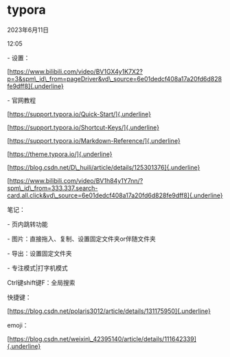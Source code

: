 # typora


2023年6月11日

12:05

 

\- 设置：

[https://www.bilibili.com/video/BV1GX4y1K7X2?p=3&spm\_id\_from=pageDriver&vd\_source=6e01dedcf408a17a20fd6d828fe9dff8]{.underline}

\- 官网教程

[https://support.typora.io/Quick-Start/]{.underline}

[https://support.typora.io/Shortcut-Keys/]{.underline}

[https://support.typora.io/Markdown-Reference/]{.underline}

[https://theme.typora.io/]{.underline}

[https://blog.csdn.net/D\_huili/article/details/125301376]{.underline}

[https://www.bilibili.com/video/BV1h84y1Y7nn/?spm\_id\_from=333.337.search-card.all.click&vd\_source=6e01dedcf408a17a20fd6d828fe9dff8]{.underline}

笔记：

\- 页内跳转功能

\- 图片：直接拖入、复制、设置固定文件夹or伴随文件夹

\- 导出：设置固定文件夹

\- 专注模式\|打字机模式

Ctrl键shift键F：全局搜索

快捷键：

[https://blog.csdn.net/polaris3012/article/details/131175950]{.underline}

emoji：

[https://blog.csdn.net/weixin\_42395140/article/details/111642339]{.underline}

 
